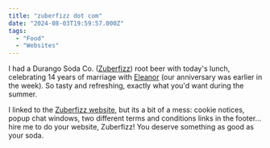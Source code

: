 ```yaml
---
title: "zuberfizz dot com"
date: "2024-08-03T19:59:57.000Z"
tags: 
  - "Food"
  - "Websites"
---
```


I had a Durango Soda Co. ([Zuberfizz](https://zuberfizz.com/)) root beer with today's lunch, celebrating 14 years of marriage with [Eleanor](https://eleanoraldrich.com/) (our anniversary was earlier in the week). So tasty and refreshing, exactly what you'd want during the summer.

I linked to the [Zuberfizz website](https://zuberfizz.com/), but its a bit of a mess: cookie notices, popup chat windows, two different terms and conditions links in the footer... hire me to do your website, Zuberfizz! You deserve something as good as your soda.
